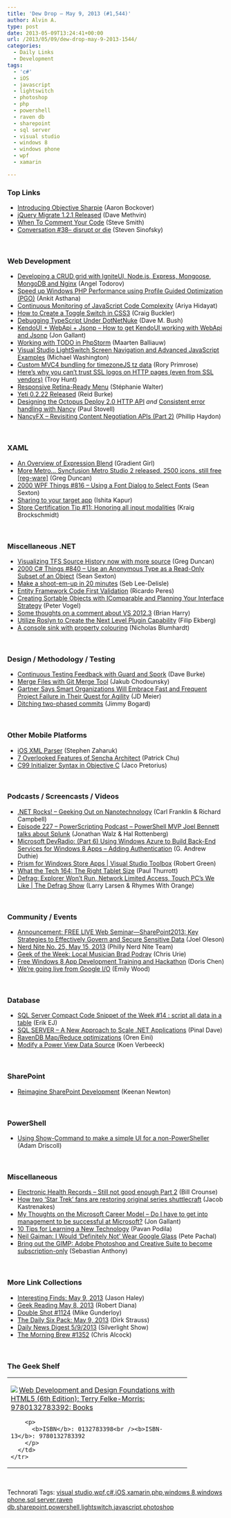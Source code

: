 ```yaml
---
title: 'Dew Drop – May 9, 2013 (#1,544)'
author: Alvin A.
type: post
date: 2013-05-09T13:24:41+00:00
url: /2013/05/09/dew-drop-may-9-2013-1544/
categories:
  - Daily Links
  - Development
tags:
  - 'c#'
  - iOS
  - javascript
  - lightswitch
  - photoshop
  - php
  - powershell
  - raven db
  - sharepoint
  - sql server
  - visual studio
  - windows 8
  - windows phone
  - wpf
  - xamarin

---
```

### <a name="top"></a>Top Links

  * <a href="http://blog.xamarin.com/introducing-objective-sharpie/" target="_blank">Introducing Objective Sharpie</a> (Aaron Bockover)
  * <a href="http://blog.jquery.com/2013/05/08/jquery-migrate-1-2-1-released/" target="_blank">jQuery Migrate 1.2.1 Released</a> (Dave Methvin)
  * <a href="http://ardalis.com/When-To-Comment-Your-Code" target="_blank">When To Comment Your Code</a> (Steve Smith)
  * <a href="http://feedproxy.google.com/~r/LearningByShipping/~3/taT1YY9xiSI/" target="_blank">Conversation #38– disrupt or die</a> (Steven Sinofsky)

&#160;

### <a name="web"></a>Web Development

  * <a href="http://www.infragistics.com/community/blogs/angel_todorov/archive/2013/05/08/developing-a-crud-grid-with-igniteui-node-js-express-mongoose-mongodb-and-nginx.aspx" target="_blank">Developing a CRUD grid with IgniteUI, Node.js, Express, Mongoose, MongoDB and Nginx</a> (Angel Todorov)
  * <a href="http://blogs.msdn.com/b/vcblog/archive/2013/05/08/speeding-up-php-performance-for-your-application-using-profile-guided-optimization-pgo.aspx" target="_blank">Speed up Windows PHP Performance using Profile Guided Optimization (PGO)</a> (Ankit Asthana)
  * <a href="http://ariya.ofilabs.com/2013/05/continuous-monitoring-of-javascript-code-complexity.html" target="_blank">Continuous Monitoring of JavaScript Code Complexity</a> (Ariya Hidayat)
  * <a href="http://feedproxy.google.com/~r/SitepointFeed/~3/GvxOFF_E64A/" target="_blank">How to Create a Toggle Switch in CSS3</a> (Craig Buckler)
  * <a href="http://blog.dmbcllc.com/debugging-typescript-under-dotnetnuke/" target="_blank">Debugging TypeScript Under DotNetNuke</a> (Dave M. Bush)
  * <a href="http://feedproxy.google.com/~r/jongallant/~3/ZfTxq8_1jJk/kendoui-webapi-jsonp.html" target="_blank">KendoUI + WebApi + Jsonp &#8211; How to get KendoUI working with WebApi and Jsonp</a> (Jon Gallant)
  * <a href="http://blog.jetbrains.com/phpstorm/2013/05/working-with-todo-in-phpstorm/?utm_source=rss&utm_medium=rss&utm_campaign=working-with-todo-in-phpstorm" target="_blank">Working with TODO in PhpStorm</a> (Maarten Balliauw)
  * <a href="http://lightswitchhelpwebsite.com/Blog/tabid/61/EntryId/1196/Visual-Studio-LightSwitch-Screen-Navigation-and-Advanced-JavaScript-Examples.aspx" target="_blank">Visual Studio LightSwitch Screen Navigation and Advanced JavaScript Examples</a> (Michael Washington)
  * <a href="http://feedproxy.google.com/~r/RoryPrimrose/~3/fwruf_awC7U/post.aspx" target="_blank">Custom MVC4 bundling for timezoneJS tz data</a> (Rory Primrose)
  * <a href="http://feedproxy.google.com/~r/TroyHunt/~3/I6qrJWxwYu8/heres-why-you-cant-trust-ssl-logos-on.html" target="_blank">Here’s why you can’t trust SSL logos on HTTP pages (even from SSL vendors)</a> (Troy Hunt)
  * <a href="http://tympanus.net/codrops/2013/05/08/responsive-retina-ready-menu/" target="_blank">Responsive Retina-Ready Menu</a> (Stéphanie Walter)
  * <a href="http://feeds.yuiblog.com/~r/YahooUserInterfaceBlog/~3/1DJiqbgU3n0/" target="_blank">Yeti 0.2.22 Released</a> (Reid Burke)
  * <a href="http://paulstovell.com/blog/designing-the-octopus-deploy-2.0-http-api" target="_blank">Designing the Octopus Deploy 2.0 HTTP API</a> _and_ <a href="http://paulstovell.com/blog/consistent-error-handling-with-nancy" target="_blank">Consistent error handling with Nancy</a> (Paul Stovell)
  * <a href="http://www.philliphaydon.com/2013/05/nancyfx-revisiting-content-negotiation-and-apis-part-2/" target="_blank">NancyFX &#8211; Revisiting Content Negotiation APIs (Part 2)</a> (Phillip Haydon)

&#160;

### <a name="silverlight"></a>XAML

  * <a href="http://www.infragistics.com/community/blogs/gradientgirl/archive/2013/05/08/an-overview-of-expression-blend.aspx" target="_blank">An Overview of Expression Blend</a> (Gradient Girl)
  * <a href="http://coolthingoftheday.blogspot.com/2013/05/more-metro-syncfusion-metro-studio-2.html" target="_blank">More Metro&#8230; Syncfusion Metro Studio 2 released. 2500 icons, still free [reg-ware]</a> (Greg Duncan)
  * <a href="http://wpf.2000things.com/2013/05/09/816-using-a-font-dialog-to-select-fonts/" target="_blank">2000 WPF Things #816 – Using a Font Dialog to Select Fonts</a> (Sean Sexton)
  * <a href="http://blogs.msdn.com/b/windowsappdev/archive/2013/05/08/sharing-to-your-target-app.aspx" target="_blank">Sharing to your target app</a> (Ishita Kapur)
  * <a href="http://kraigbrockschmidt.com/blog/?p=796" target="_blank">Store Certification Tip #11: Honoring all input modalities</a> (Kraig Brockschmidt)

&#160;

### <a name="dotnet"></a>Miscellaneous .NET

  * <a href="http://coolthingoftheday.blogspot.com/2013/05/visualizing-tfs-source-history-now-with.html" target="_blank">Visualizing TFS Source History now with more source</a> (Greg Duncan)
  * <a href="http://csharp.2000things.com/2013/05/09/840-use-an-anonymous-type-as-a-read-only-subset-of-an-object/" target="_blank">2000 C# Things #840 – Use an Anonymous Type as a Read-Only Subset of an Object</a> (Sean Sexton)
  * <a href="http://feedproxy.google.com/~r/Creativejs/~3/zeGkyeHy5Cw/" target="_blank">Make a shoot-em-up in 20 minutes</a> (Seb Lee-Delisle)
  * <a href="http://weblogs.asp.net/ricardoperes/archive/2013/05/09/entity-framework-code-first-validation.aspx" target="_blank">Entity Framework Code First Validation</a> (Ricardo Peres)
  * <a href="http://visualstudiomagazine.com/articles/2013/05/01/creating-sortable-objects.aspx" target="_blank">Creating Sortable Objects with IComparable and Planning Your Interface Strategy</a> (Peter Vogel)
  * <a href="http://blogs.msdn.com/b/bharry/archive/2013/05/08/some-thoughts-on-a-comment-about-vs-2012-3.aspx" target="_blank">Some thoughts on a comment about VS 2012.3</a> (Brian Harry)
  * <a href="http://feeds.dzone.com/~r/zones/dotnet/~3/US34oxVIYQQ/utilize-roslyn-create-next" target="_blank">Utilize Roslyn to Create the Next Level Plugin Capability</a> (Filip Ekberg)
  * <a href="http://nblumhardt.com/2013/05/serilog-colored-console-sink/" target="_blank">A console sink with property colouring</a> (Nicholas Blumhardt)

&#160;

### <a name="design"></a>Design / Methodology / Testing

  * <a href="http://dbvt.com/blog/post.aspx?id=185a5b78-e458-464f-af45-7c8b8765d6a5" target="_blank">Continuous Testing Feedback with Guard and Spork</a> (Dave Burke)
  * <a href="http://chodounsky.net/2013/05/09/merge-files-with-git-merge-tool/" target="_blank">Merge Files with Git Merge Tool</a> (Jakub Chodounsky)
  * <a href="http://feedproxy.google.com/~r/jmeier/~3/PzcnrT2jAok/gartner-says-smart-organizations-will-embrace-fast-and-frequent-project-failure-in-their-quest-for-agility.aspx" target="_blank">Gartner Says Smart Organizations Will Embrace Fast and Frequent Project Failure in Their Quest for Agility</a> (JD Meier)
  * <a href="http://feedproxy.google.com/~r/LosTechies/~3/ZXcMjeekF30/" target="_blank">Ditching two-phased commits</a> (Jimmy Bogard)

&#160;

### <a name="mobile"></a>Other Mobile Platforms

  * <a href="http://www.infragistics.com/community/blogs/stevez/archive/2013/05/08/ios-xml-parser.aspx" target="_blank">iOS XML Parser</a> (Stephen Zaharuk)
  * <a href="http://feedproxy.google.com/~r/extblog/~3/NMZhHFJBPsU/" target="_blank">7 Overlooked Features of Sencha Architect</a> (Patrick Chu)
  * <a href="http://www.jacopretorius.net/2013/05/c99-initializer-syntax-in-objective-c.html" target="_blank">C99 Initializer Syntax in Objective C</a> (Jaco Pretorius)

&#160;

### <a name="podcasts"></a>Podcasts / Screencasts / Videos

  * <a href="http://www.dotnetrocks.com/default.aspx?ShowNum=870" target="_blank">.NET Rocks! &#8211; Geeking Out on Nanotechnology</a> (Carl Franklin & Richard Campbell)
  * <a href="http://feedproxy.google.com/~r/Powerscripting/~3/8L58fAIKH48/episode-227-power-scripting-podcast-power-shell-mvp-joel-bennett-talks-about-splunk" target="_blank">Episode 227 &#8211; PowerScripting Podcast &#8211; PowerShell MVP Joel Bennett talks about Splunk</a> (Jonathan Walz & Hal Rottenberg)
  * <a href="http://feeds.devhammer.net/~r/devhammer/~3/sIsjrbavmPk/microsoft-devradio-part-6-using-windows-azure-to-build-back-end-services-for-windows-8-apps-%E2%80%93-adding-authentication" target="_blank">Microsoft DevRadio: (Part 6) Using Windows Azure to Build Back-End Services for Windows 8 Apps – Adding Authentication</a> (G. Andrew Duthie)
  * <a href="http://channel9.msdn.com/Shows/Visual-Studio-Toolbox/Prism-for-Windows-Store-Apps" target="_blank">Prism for Windows Store Apps | Visual Studio Toolbox</a> (Robert Green)
  * <a href="http://winsupersite.com/podcasts/what-tech-164-right-tablet-size-0" target="_blank">What the Tech 164: The Right Tablet Size</a> (Paul Thurrott)
  * <a href="http://channel9.msdn.com/Shows/The-Defrag-Show/Defrag-Explorer-Wont-Run-Network-Limited-Access-Touch-PCs-We-Like" target="_blank">Defrag: Explorer Won&#8217;t Run, Network Limited Access, Touch PC&#8217;s We Like | The Defrag Show</a> (Larry Larsen & Rhymes With Orange)

&#160;

### <a name="events"></a>Community / Events

  * <a href="http://feedproxy.google.com/~r/JoelsSharepointLand/~3/hlnmKDEvUdM/ViewPost.aspx" target="_blank">Announcement: FREE LIVE Web Seminar—SharePoint2013: Key Strategies to Effectively Govern and Secure Sensitive Data</a> (Joel Oleson)
  * <a href="http://philadelphia.nerdnite.com/2013/05/08/nerd-nite-no-25-may-15-2013/" target="_blank">Nerd Nite No. 25, May 15, 2013</a> (Philly Nerd Nite Team)
  * <a href="http://www.geekadelphia.com/2013/05/08/geek-of-the-week-brad-podray/" target="_blank">Geek of the Week: Local Musician Brad Podray</a> (Chris Urie)
  * <a href="http://blogs.msdn.com/b/dorischen/archive/2013/05/08/free-windows-8-app-development-training-and-hackathon.aspx" target="_blank">Free Windows 8 App Development Training and Hackathon</a> (Doris Chen)
  * <a href="http://feedproxy.google.com/~r/blogspot/MKuf/~3/d3nKkfDF_Xk/were-going-live-from-google-io.html" target="_blank">We’re going live from Google I/O</a> (Emily Wood)

&#160;

### <a name="sql"></a>Database

  * <a href="http://feedproxy.google.com/~r/ErikejBlogsAboutSqlCompactnetAndRelatedStuff/~3/i9sAzndEQNk/sql-server-compact-code-snippet-of-week_9.html" target="_blank">SQL Server Compact Code Snippet of the Week #14 : script all data in a table</a> (Erik EJ)
  * <a href="http://blog.sqlauthority.com/2013/05/09/sql-server-a-new-approach-to-scale-net-applications/" target="_blank">SQL SERVER – A New Approach to Scale .NET Applications</a> (Pinal Dave)
  * <a href="http://feedproxy.google.com/~r/AyendeRahien/~3/V-uYKeR5YUQ/ravendb-map-reduce-optimizations" target="_blank">RavenDB Map/Reduce optimizations</a> (Oren Eini)
  * <a href="http://blogs.lessthandot.com/index.php/DataMgmt/business-intelligence-1/modify-power-view-data-source" target="_blank">Modify a Power View Data Source</a> (Koen Verbeeck)

&#160;

### <a name="sp"></a>SharePoint

  * <a href="http://blogs.msdn.com/b/sharepointdev/archive/2013/05/08/reimagine-sharepoint-development.aspx" target="_blank">Reimagine SharePoint Development</a> (Keenan Newton)

&#160;

### <a name="ps"></a>PowerShell

  * <a href="http://csharpening.net/?p=1606" target="_blank">Using Show-Command to make a simple UI for a non-PowerSheller</a> (Adam Driscoll)

&#160;

### <a name="misc"></a>Miscellaneous

  * <a href="http://feedproxy.google.com/~r/msdn/healthblog/~3/WIyrKM47itY/electronic-health-records-still-not-good-enough-part-2.aspx" target="_blank">Electronic Health Records – Still not good enough Part 2</a> (Bill Crounse)
  * <a href="http://www.theverge.com/culture/2013/5/8/4313528/star-trek-galileo-shuttlecraft-restoration-project-interview" target="_blank">How two &#8216;Star Trek&#8217; fans are restoring original series shuttlecraft</a> (Jacob Kastrenakes)
  * <a href="http://feedproxy.google.com/~r/jongallant/~3/cIQ6p654yJw/microsoft-career-model.html" target="_blank">My Thoughts on the Microsoft Career Model &#8211; Do I have to get into management to be successful at Microsoft?</a> (Jon Gallant)
  * <a href="http://feedproxy.google.com/~r/nettuts/~3/r2a0hxpckRs/" target="_blank">10 Tips for Learning a New Technology</a> (Pavan Podila)
  * <a href="http://feedproxy.google.com/~r/Mashable/~3/Z_81gVv-qTA/" target="_blank">Neil Gaiman: I Would &#8216;Definitely Not&#8217; Wear Google Glass</a> (Pete Pachal)
  * <a href="http://feedproxy.google.com/~r/ziffdavis/extremetech/~3/6dD10QDFRqA/155285-bring-out-the-gimp-adobe-photoshop-and-creative-suite-to-become-subscription-only" target="_blank">Bring out the GIMP: Adobe Photoshop and Creative Suite to become subscription-only</a> (Sebastian Anthony)

&#160;

### <a name="links"></a>More Link Collections

  * <a href="http://jasonhaley.com/blog/post.aspx?id=3a4b869e-6c78-434c-99cd-57dd7b75c045" target="_blank">Interesting Finds: May 9, 2013</a> (Jason Haley)
  * <a href="http://feeds.regulargeek.com/~r/RegularGeek/~3/i5qJUhpvnGI/" target="_blank">Geek Reading May 8, 2013</a> (Robert Diana)
  * <a href="http://afreshcup.com/home/2013/5/8/double-shot-1124.html" target="_blank">Double Shot #1124</a> (Mike Gunderloy)
  * <a href="http://feeds.feedblitz.com/~/40950725/0/dirkstrauss~The-Daily-Six-Pack-May" target="_blank">The Daily Six Pack: May 9, 2013</a> (Dirk Strauss)
  * <a href="http://feedproxy.google.com/~r/silverlightshow/~3/dKe46JEOEGo/Daily-News-Digest-5-9-2013.aspx" target="_blank">Daily News Digest 5/9/2013</a> (Silverlight Show)
  * <a href="http://feedproxy.google.com/~r/ReflectivePerspective/~3/62e6__zOjd4/" target="_blank">The Morning Brew #1352</a> (Chris Alcock)

&#160;

### <a name="shelf"></a>The Geek Shelf

<div style="padding-bottom: 0px; margin: 0px; padding-left: 0px; padding-right: 0px; display: inline; float: none; padding-top: 0px" id="scid:7dc1bd33-94bd-46fd-a20b-0131235bcd47:c1bbf1b1-ff79-4222-a9f1-d1fdf0b49773" class="wlWriterEditableSmartContent">
  <table cellspacing="0" cellpadding="2" width="400" border="0" unselectable="on">
    <tr>
      <td valign="top" width="400">
        <p>
          <a title="Web Development and Design Foundations with HTML5 (6th Edition): Terry Felke-Morris: 9780132783392: Books" href="http://www.amazon.com/exec/obidos/ASIN/0132783398/alvinashcraft-20"><img data-recalc-dims="1" decoding="async" src="https://i0.wp.com/images.amazon.com/images/P/0132783398.01.MZZZZZZZ.jpg?w=660" border="0" align="left" style="float:left" />Web Development and Design Foundations with HTML5 (6th Edition): Terry Felke-Morris: 9780132783392: Books</a>
        </p>
        
        <p>
          <b>ISBN</b>: 0132783398<br /><b>ISBN-13</b>: 9780132783392
        </p>
      </td>
    </tr>
  </table>
</div>

&#160;

<div style="padding-bottom: 0px; margin: 0px; padding-left: 0px; padding-right: 0px; display: inline; float: none; padding-top: 0px" id="scid:0767317B-992E-4b12-91E0-4F059A8CECA8:625eaf08-ee70-47cf-b4dc-34eb157c84ac" class="wlWriterEditableSmartContent">
  Technorati Tags: <a href="http://technorati.com/tags/visual+studio" rel="tag">visual studio</a>,<a href="http://technorati.com/tags/wpf" rel="tag">wpf</a>,<a href="http://technorati.com/tags/c%23" rel="tag">c#</a>,<a href="http://technorati.com/tags/iOS" rel="tag">iOS</a>,<a href="http://technorati.com/tags/xamarin" rel="tag">xamarin</a>,<a href="http://technorati.com/tags/php" rel="tag">php</a>,<a href="http://technorati.com/tags/windows+8" rel="tag">windows 8</a>,<a href="http://technorati.com/tags/windows+phone" rel="tag">windows phone</a>,<a href="http://technorati.com/tags/sql+server" rel="tag">sql server</a>,<a href="http://technorati.com/tags/raven+db" rel="tag">raven db</a>,<a href="http://technorati.com/tags/sharepoint" rel="tag">sharepoint</a>,<a href="http://technorati.com/tags/powershell" rel="tag">powershell</a>,<a href="http://technorati.com/tags/lightswitch" rel="tag">lightswitch</a>,<a href="http://technorati.com/tags/javascript" rel="tag">javascript</a>,<a href="http://technorati.com/tags/photoshop" rel="tag">photoshop</a>
</div>